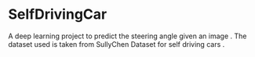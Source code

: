 # SelfDrivingCar
A deep learning project to predict the steering angle  given an image . The dataset used is taken from SullyChen Dataset for self driving cars .
